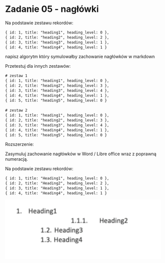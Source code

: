 # Zadanie 05 - nagłówki 

Na podstawie zestawu rekordów:

```
{ id: 1, title: "heading1", heading_level: 0 },
{ id: 2, title: "heading2", heading_level: 2 },
{ id: 3, title: "heading3", heading_level: 1 },
{ id: 4, title: "heading4", heading_level: 1 }
``` 

napisz algorytm który symulowałby zachowanie nagłówków w
markdown 

Przetestuj dla innych zestawów:

```
# zestaw 1
{ id: 1, title: "heading1", heading_level: 0 },
{ id: 2, title: "heading2", heading_level: 3 },
{ id: 3, title: "heading3", heading_level: 4 },
{ id: 4, title: "heading4", heading_level: 1 },
{ id: 5, title: "heading5", heading_level: 0 }

# zestaw 2
{ id: 1, title: "heading1", heading_level: 0 },
{ id: 2, title: "heading2", heading_level: 3 },
{ id: 3, title: "heading3", heading_level: 4 },
{ id: 4, title: "heading4", heading_level: 1 },
{ id: 5, title: "heading5", heading_level: 0 }

```

Rozszerzenie:

Zasymuluj zachowanie nagłówków w Word / Libre office 
wraz z poprawną numeracją.

Na podstawie zestawu rekordów:
```
{ id: 1, title: "Heading1", heading_level: 0 },
{ id: 2, title: "Heading2", heading_level: 2 },
{ id: 3, title: "Heading3", heading_level: 1 },
{ id: 4, title: "Heading4", heading_level: 1 }
```

![naglowki word](./word.png)